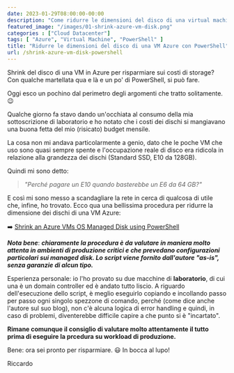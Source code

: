 ```yaml
---
date: 2023-01-29T08:00:00-00:00
description: "Come ridurre le dimensioni del disco di una virtual machine su Azure con PowerShell e risparmiare sui costi di storage."
featured_image: "/images/01-shrink-azure-vm-disk.png"
categories : ["Cloud Datacenter"]
tags: [ "Azure", "Virtual Machine", "PowerShell" ]
title: "Ridurre le dimensioni del disco di una VM Azure con PowerShell"
url: /shrink-azure-vm-disk-powershell
---
```

Shrink del disco di una VM in Azure per risparmiare sui costi di storage? Con qualche martellata qua e là e un po' di PowerShell, si può fare. 

Oggi esco un pochino dal perimetro degli argomenti che tratto solitamente. 😉

Qualche giorno fa stavo dando un'occhiata al consumo della mia sottoscrizione di laboratorio e ho notato che i costi dei dischi si mangiavano una buona fetta del mio (risicato) budget mensile.

La cosa non mi andava particolarmente a genio, dato che le poche VM che uso sono quasi sempre spente e l'occupazione reale di disco era ridicola in relazione alla grandezza dei dischi (Standard SSD, E10 da 128GB).

Quindi mi sono detto:

> *"Perché pagare un E10 quando basterebbe un E6 da 64 GB?"*

E così mi sono messo a scandagliare la rete in cerca di qualcosa di utile che, infine, ho trovato. Ecco qua una bellissima procedura per ridurre la dimensione dei dischi di una VM Azure:

➡️ [Shrink an Azure VMs OS Managed Disk using PowerShell](https://jrudlin.github.io/2019-08-27-s)

***Nota bene***: ***chiaramente la procedura è da valutare in maniera molto attenta in ambienti di produzione critici e che prevedano configurazioni particolari sui managed disk. Lo script viene fornito dall'autore "as-is", senza garanzie di alcun tipo.*** 

Esperienza personale: io l'ho provato su due macchine di **laboratorio**, di cui una è un domain controller ed è andato tutto liscio. A riguardo dell'esecuzione dello script, è meglio eseguirlo copiando e incollando passo per passo ogni singolo spezzone di comando, perché (come dice anche l'autore sul suo blog), non c'è alcuna logica di error handling e quindi, in caso di problemi, diventerebbe difficile capire a che punto si è "incartato".

**Rimane comunque il consiglio di valutare molto attentamente il tutto prima di eseguire la prcedura su workload di produzione.**

Bene: ora sei pronto per risparmiare. 😃 In bocca al lupo!

Riccardo